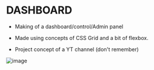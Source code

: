 # DASHBOARD

- Making of a dashboard/control/Admin panel
- Made using concepts of CSS Grid and a bit of flexbox.

- Project concept of a YT channel (don't remember)

![image](https://user-images.githubusercontent.com/44080191/156794247-3b170630-6e88-4dad-b493-f1754100ec38.png)
